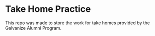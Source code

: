 # Take Home Practice

This repo was made to store the work for take homes provided by the Galvanize Alumni Program.
